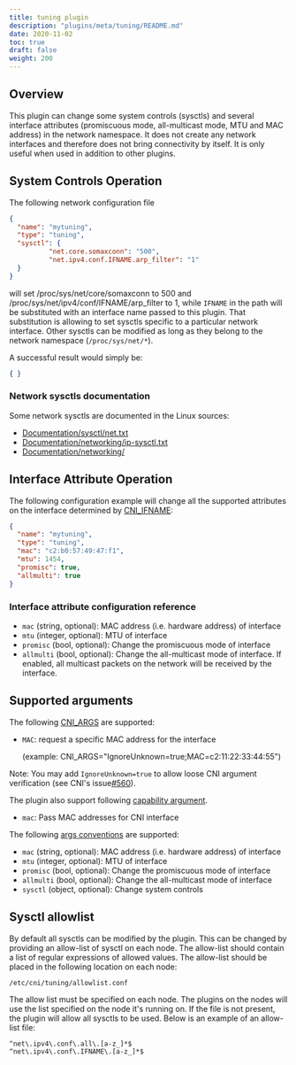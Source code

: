 ```yaml
---
title: tuning plugin
description: "plugins/meta/tuning/README.md"
date: 2020-11-02
toc: true
draft: false
weight: 200
---
```


## Overview

This plugin can change some system controls (sysctls) and several
interface attributes (promiscuous mode, all-multicast mode, MTU and MAC
address) in the network namespace.
It does not create any network interfaces and therefore does not bring connectivity by itself.
It is only useful when used in addition to other plugins.

## System Controls Operation
The following network configuration file
```json
{
  "name": "mytuning",
  "type": "tuning",
  "sysctl": {
          "net.core.somaxconn": "500",
          "net.ipv4.conf.IFNAME.arp_filter": "1"
  }
}
```
will set /proc/sys/net/core/somaxconn to 500 and /proc/sys/net/ipv4/conf/IFNAME/arp_filter to 1,
while `IFNAME` in the path will be substituted with an interface name passed to this plugin.
That substitution is allowing to set sysctls specific to a particular network interface.
Other sysctls can be modified as long as they belong to the network namespace (`/proc/sys/net/*`).

A successful result would simply be:
```json
{ }
```

### Network sysctls documentation

Some network sysctls are documented in the Linux sources:

- [Documentation/sysctl/net.txt](https://www.kernel.org/doc/Documentation/sysctl/net.txt)
- [Documentation/networking/ip-sysctl.txt](https://www.kernel.org/doc/Documentation/networking/ip-sysctl.txt)
- [Documentation/networking/](https://www.kernel.org/doc/Documentation/networking/)

## Interface Attribute Operation
The following configuration example will change all the supported attributes on the interface
determined by [CNI_IFNAME](https://github.com/containernetworking/cni/blob/master/SPEC.md#parameters):

```json
{
  "name": "mytuning",
  "type": "tuning",
  "mac": "c2:b0:57:49:47:f1",
  "mtu": 1454,
  "promisc": true,
  "allmulti": true
}
```

### Interface attribute configuration reference

* `mac` (string, optional): MAC address (i.e. hardware address) of interface
* `mtu` (integer, optional): MTU of interface
* `promisc` (bool, optional): Change the promiscuous mode of interface
* `allmulti` (bool, optional): Change the all-multicast mode of interface. If enabled, all multicast packets on the network will be received by the interface.

## Supported arguments
The following [CNI_ARGS](https://github.com/containernetworking/cni/blob/master/SPEC.md#parameters) are supported:

* `MAC`: request a specific MAC address for the interface

    (example: CNI_ARGS="IgnoreUnknown=true;MAC=c2:11:22:33:44:55")

Note: You may add `IgnoreUnknown=true` to allow loose CNI argument verification (see CNI's issue[#560](https://github.com/containernetworking/cni/issues/560)).

The plugin also support following [capability argument](https://github.com/containernetworking/cni/blob/master/CONVENTIONS.md).

* `mac`: Pass MAC addresses for CNI interface

The following [args conventions](https://github.com/containernetworking/cni/blob/master/CONVENTIONS.md#args-in-network-config) are supported:

* `mac` (string, optional): MAC address (i.e. hardware address) of interface
* `mtu` (integer, optional): MTU of interface
* `promisc` (bool, optional): Change the promiscuous mode of interface
* `allmulti` (bool, optional): Change the all-multicast mode of interface
* `sysctl` (object, optional): Change system controls

## Sysctl allowlist

By default all sysctls can be modified by the plugin. This can be changed by providing an allow-list of sysctl on each node. The allow-list should contain a list of regular expressions of allowed values.
The allow-list should be placed in the following location on each node:

```
/etc/cni/tuning/allowlist.conf
```

The allow list must be specified on each node. The plugins on the nodes will use the list specified on the node it's running on. If the file is not present, the plugin will allow all sysctls to be used.
Below is an example of an allow-list file:

```
^net\.ipv4\.conf\.all\.[a-z_]*$
^net\.ipv4\.conf\.IFNAME\.[a-z_]*$
```

